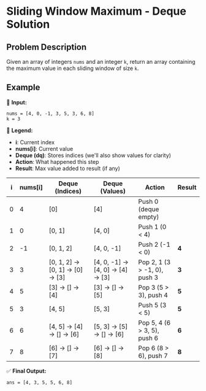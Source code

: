 # Sliding Window Maximum - Deque Solution

## Problem Description

Given an array of integers `nums` and an integer `k`, return an array containing the maximum value in each sliding window of size `k`.

## Example

🔢 **Input:**
```
nums = [4, 0, -1, 3, 5, 3, 6, 8]
k = 3
```

🧾 **Legend:**
* **i**: Current index
* **nums[i]**: Current value
* **Deque (dq)**: Stores indices (we'll also show values for clarity)
* **Action**: What happened this step
* **Result**: Max value added to result (if any)

| i | nums[i] | Deque (Indices) | Deque (Values) | Action | Result |
|---|---------|-----------------|----------------|--------|--------|
| 0 | 4 | [0] | [4] | Push 0 (deque empty) | |
| 1 | 0 | [0, 1] | [4, 0] | Push 1 (0 < 4) | |
| 2 | -1 | [0, 1, 2] | [4, 0, -1] | Push 2 (-1 < 0) | **4** |
| 3 | 3 | [0, 1, 2] → [0, 1] → [0] → [3] | [4, 0, -1] → [4, 0] → [4] → [3] | Pop 2, 1 (3 > -1, 0), push 3 | **3** |
| 4 | 5 | [3] → [] → [4] | [3] → [] → [5] | Pop 3 (5 > 3), push 4 | **5** |
| 5 | 3 | [4, 5] | [5, 3] | Push 5 (3 < 5) | **5** |
| 6 | 6 | [4, 5] → [4] → [] → [6] | [5, 3] → [5] → [] → [6] | Pop 5, 4 (6 > 3, 5), push 6 | **6** |
| 7 | 8 | [6] → [] → [7] | [6] → [] → [8] | Pop 6 (8 > 6), push 7 | **8** |

✅ **Final Output:**
```
ans = [4, 3, 5, 5, 6, 8]
```


